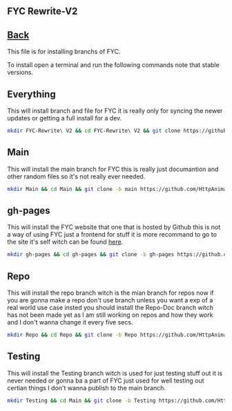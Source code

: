 ## FYC Rewrite-V2
## [Back](Installers.md)
This file is for installing branchs of FYC.

To install open a terminal and run the following commands note that stable versions.

## Everything
This will install branch and file for FYC it is really only for syncing the newer updates or getting a full install for a dev.

```bash
mkdir FYC-Rewrite\ V2 && cd FYC-Rewrite\ V2 && git clone https://github.com/HttpAnimation/FYC-Rewrite-V2.git && cd ../ && echo 'The full clone has been installed into the FYC-Rewrite V2 folder located in the same dir'
```

## Main
This will install the main branch for FYC this is really just documantion and other random files so it's not really ever needed.

```bash
mkdir Main && cd Main && git clone -b main https://github.com/HttpAnimation/FYC-Rewrite-V2.git && cd ../ && echo 'The branch Main has been installed into the FYC-Rewrite V2 folder located in the same dir'
```

## gh-pages
This will install the FYC website that one that is hosted by Github this is not a way of using FYC just a frontend for stuff it is more recommand to go to the site it's self witch can be found [here](https://httpanimation.github.io/FYC-Rewrite-V2/).

```bash
mkdir gh-pages && cd gh-pages && git clone -b gh-pages https://github.com/HttpAnimation/FYC-Rewrite-V2.git && cd ../ && echo 'The branch gh-pages has been installed into the FYC-Rewrite V2 folder located in the same dir'
```

## Repo
This will install the repo branch witch is the mian branch for repos now if you are gonna make a repo don't use branch unless you want a exp of a real world use case insted you should install the Repo-Doc branch witch has not been made yet as I am still working on repos and how they work and I don't wanna change it every five secs.

```bash
mkdir Repo && cd Repo && git clone -b Repo https://github.com/HttpAnimation/FYC-Rewrite-V2.git && cd ../ && echo 'The branch Repo has been installed into the FYC-Rewrite V2 folder located in the same dir'
```

## Testing
This will install the Testing branch witch is used for just testing stuff out it is never needed or gonna ba a part of FYC just used for well testing out certian things I don't wanna publish to the main branch.

```bash
mkdir Testing && cd Main && git clone -b Testing https://github.com/HttpAnimation/FYC-Rewrite-V2.git && cd ../ && echo 'The branch Testing has been installed into the FYC-Rewrite V2 folder located in the same dir'
```

